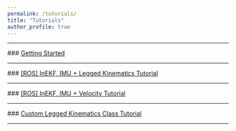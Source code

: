 ```yaml
---
permalink: /tutorials/
title: "Tutorials"
author_profile: true
---
```

<hr>
### <a href="https://umich-curly.github.io/DRIFT_Website/doxygen/html/md__home_tingjunl_code_curly_state_estimator_doc_tutorial_inekf_imu_and_vel_ros.html" target="_blank">Getting Started</a> 
<hr>
### <a href="https://umich-curly.github.io/DRIFT_Website/doxygen/html/md__home_tingjunl_code_curly_state_estimator_doc_tutorial_inekf_imu_and_legged_kin_ros.html" target="_blank">[ROS] InEKF, IMU + Legged Kinematics Tutorial</a> 
<hr>
### <a href="https://umich-curly.github.io/DRIFT_Website/doxygen/html/md__home_tingjunl_code_curly_state_estimator_doc_tutorial_inekf_imu_and_vel_ros.html" target="_blank">[ROS] InEKF, IMU + Velocity Tutorial</a> 
<hr>
### <a href="https://umich-curly.github.io/DRIFT_Website/doxygen/html/md__home_tingjunl_code_curly_state_estimator_doc_tutorial_inekf_imu_and_vel_ros.html" target="_blank">Custom Legged Kinematics Class Tutorial</a> 
<hr>

<!--
### Cartesian Dataset
* <b>Train</b> 
    * <a href="https://www.dropbox.com/s/colr0tqiqcwiuto/train_cartesian_13.zip?dl=0">Download 40.3GB</a> (Town 01-03)
    * <a href="https://www.dropbox.com/s/cm0qhmcwj1mz2tx/train_cartesian_46.zip?dl=0">Download 39.7GB</a> (Town 04-06)

* <b>Validation</b> 
    * <a href="https://www.dropbox.com/s/6aazdgg71n2aa0y/val_cartesian.zip?dl=0">Download 14.9GB</a>

* <b>Test</b> 
    * <a href="https://www.dropbox.com/s/4aprfo1zdg4g57z/test_cartesian.zip?dl=0">Download 14.6GB</a>


### Cartesian Finer Dataset
* <b>Train + Validation + Test</b>
    * <a href="https://www.dropbox.com/s/9d78c3hqxf6iwvy/eval_fine.zip?dl=0">Download 4.3GB</a>

### Cylindrical Dataset
* <b>Train + Validation + Test</b>
    * <a href="https://www.dropbox.com/s/eb074zjfilri1ka/eval_cylindrical.zip?dl=0">Download 3.8GB</a>


<font size="3">Note: If you can't access the files using the above links, you can try the alternate links below. They are separated into specific folders to reduce file size. If neither work, please try again after 24 hr.</font> 
    

## Alternate Links


* ### Velodyne

    * <b>Train</b>
        * Town 01 (<a href="https://drive.google.com/file/d/1ZYuDLUJmsKG0njoMSjIjPgdDaz9U6LXX/view?usp=sharing">Download 5.8GB</a>) 
        * Town 02 (<a href="https://drive.google.com/file/d/1h5u6bCXX8qkNoB0PG_zjO56EgPYH5wVp/view?usp=sharing">Download 6.4GB</a>)
        * Town 03 (<a href="https://drive.google.com/file/d/1gzEGAVblhzsMngjGGXAIOURgRDlKmOQY/view?usp=sharing">Download 6.4GB</a>)
        * Town 04 (<a href="https://drive.google.com/file/d/1fTlkzZrAA9BKGOTmzjAfrNZPO9uPNbA5/view?usp=sharing">Download 5.6GB</a>)
        * Town 05 (<a href="https://drive.google.com/file/d/1Omkm9OFMOdkSDcJ5DMILjhmzdXZp2EtA/view?usp=sharing">Download 6.5GB</a>)
        * Town 06 (<a href="https://drive.google.com/file/d/1QHrcPoU5zuahH4b6PH3V-Mb5d2o335c4/view?usp=sharing">Download 6.0GB</a>)

    * <b>Validation</b>
        * Town 07 (<a href="https://drive.google.com/file/d/1CNqqVIbRP8iF4gUYHU-ZmFUnk3tdB50E/view?usp=sharing">Download 6.4GB</a>) 

    * <b>Test</b>
        * Town 10 (<a href="https://drive.google.com/file/d/15ewAhsfpeo30O4f8o1tj1hmNEhiklUVo/view?usp=sharing">Download 6.5GB</a>) 

* ### Labels

    * <b>Train</b>
        * Town 01 - 06 (<a href="https://drive.google.com/file/d/1_6r8Ebl9EsvFAfvyKDtyUrORt4ihK-BC/view?usp=sharing">Download 99MB</a>) 


    * <b>Validation</b>
        * Town 07 (<a href="https://drive.google.com/file/d/1CGGxkK4nZHG1ToZ_WMq0gPzq9kerPRPq/view?usp=sharing">Download 22MB</a>) 

    * <b>Test</b>
        * Town 10 (<a href="https://drive.google.com/file/d/17r3u4cS7U2wA11NUI7yV5p2s0TCePjXJ/view?usp=sharing">Download 23MB</a>) 


* ### Evaluation

    * <b>Train</b>
        * Cartesian (<a href="https://drive.google.com/file/d/1dDjhtPasGX51YBM63mhRc9bf4uEftoyJ/view?usp=sharing">Download 2.6GB</a>)
        * Cartesian Fine (<a href="https://drive.google.com/file/d/1dPSpFq3DqGxwsIJ5SgY8D6-TBUMbV9RO/view?usp=sharing">Download 3.2GB</a>)
        * Cylindrical (<a href="https://drive.google.com/file/d/1ZN9JYV98K2L4JMgKWlsGy2EE_bPRnCl8/view?usp=sharing">Download 2.8GB</a>)


    * <b>Validation</b>
        * Cartesian (<a href="https://drive.google.com/file/d/1hpz44LbZvSv6E0iCukKsUsjD71_c1czA/view?usp=sharing">Download 473MB</a>)
        * Cartesian Fine (<a href="https://drive.google.com/file/d/1rKVu3coFS7HfZNAieKp6Y0biFbKmQE2i/view?usp=sharing">Download 574MB</a>)
        * Cylindrical (<a href="https://drive.google.com/file/d/1C0VBNxzernOWXVqDDJ7usrUU7ZC6Fp_c/view?usp=sharing">Download 497MB</a>)

    * <b>Test</b>
        * Cartesian (<a href="https://drive.google.com/file/d/1KBWuIpO2-KTSNpGlGPLDMZv58wTiqh9W/view?usp=sharing">Download 484MB</a>)
        * Cartesian Fine (<a href="https://drive.google.com/file/d/1Oy-XB6jMrtrrAcmOda0Y9NC_kAC5-3Yx/view?usp=sharing">Download 510MB</a>)
        * Cylindrical (<a href="https://drive.google.com/file/d/1eKY52FSNX2kJe6RxhAiBxeh_YDoLbewB/view?usp=sharing">Download 505MB</a>)


* ### Predictions

    * <b>Train</b>
        * Town 01 - 06 (<a href="https://drive.google.com/file/d/1R0EZMlehUCh4sKjcCWdZyH6Ez75wbGsX/view?usp=sharing">Download 68MB</a>) 


    * <b>Validation</b>
        * Town 07 (<a href="https://drive.google.com/file/d/1Fuih2nOKo4oG8F3S4OzbvxUy9sP1cQ1I/view?usp=sharing">Download 13MB</a>) 

    * <b>Test</b>
        * Town 10 (<a href="https://drive.google.com/file/d/1dtGMiG6NxhIlif2sDTUwIZFtRMehZPNo/view?usp=sharing">Download 14MB</a>) 


* ### BEV

    * <b>Train</b>
        * Town 01 (<a href="https://drive.google.com/file/d/14rN7_AGYhOPsfbn-7zw9yqFD0wtS6zzt/view?usp=sharing">Download 5.9GB</a>) 
        * Town 02 (<a href="https://drive.google.com/file/d/11oFuNA3hRZaxg4GFBYaoECr2P34dm6hF/view?usp=sharing">Download 7.4GB</a>)
        * Town 03 (<a href="https://drive.google.com/file/d/1-cmt4UnZMghpQxYGBj5D3FOj_09ALtb-/view?usp=sharing">Download 6.8GB</a>)
        * Town 04 (<a href="https://drive.google.com/file/d/1crYbaiWahBR9xlpiQpmNhTcCNU6kmBMb/view?usp=sharing">Download 6.2GB</a>)
        * Town 05 (<a href="https://drive.google.com/file/d/1dRUWeoeMZeES6IDwPcrp6UIhK6kHZSlL/view?usp=sharing">Download 6.6GB</a>)
        * Town 06 (<a href="https://drive.google.com/file/d/1r78E3pY0P-4ExzxaO5q69kQeb_yHu-QG/view?usp=sharing">Download 7.1GB</a>)

    * <b>Validation</b>
        * Town 07 (<a href="https://drive.google.com/file/d/1TnTm-sThHhngqrhWyHm5mFkP_kXk-gX9/view?usp=sharing">Download 7.9GB</a>) 

    * <b>Test</b>
        * Town 10 (<a href="https://drive.google.com/file/d/1Xwj8NfedNk2K4emfJpAoA7PUyhotV_JV/view?usp=sharing">Download 7.6GB</a>) 


## Models
<div class="DOWNLOAD-block">
    <a href="https://github.com/UMich-CURLY/3DMapping">MotionSC Github Repository</a>
</div>
<div class="DOWNLOAD-block">
    <a href="https://github.com/UMich-CURLY/3DMapping/tree/main/Models/Weights">MotionSC Model Weights (Pytorch)</a>
</div>
-->